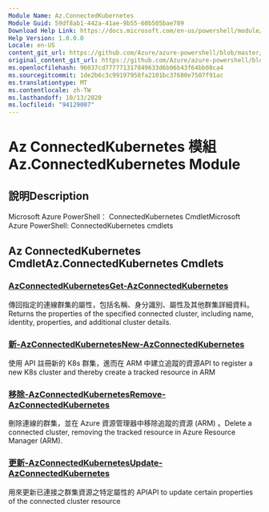 ```yaml
---
Module Name: Az.ConnectedKubernetes
Module Guid: 59df8ab1-442a-41ae-9b55-60b505bae789
Download Help Link: https://docs.microsoft.com/en-us/powershell/module/az.connectedkubernetes
Help Version: 1.0.0.0
Locale: en-US
content_git_url: https://github.com/Azure/azure-powershell/blob/master/src/ConnectedKubernetes/help/Az.ConnectedKubernetes.md
original_content_git_url: https://github.com/Azure/azure-powershell/blob/master/src/ConnectedKubernetes/help/Az.ConnectedKubernetes.md
ms.openlocfilehash: 96037cd777771317849633d6b06b43f64bb08ca4
ms.sourcegitcommit: 1de2b6c3c99197958fa2101bc37680e7507f91ac
ms.translationtype: MT
ms.contentlocale: zh-TW
ms.lasthandoff: 10/13/2020
ms.locfileid: "94129007"
---
```

# <span data-ttu-id="0b438-101">Az ConnectedKubernetes 模組</span><span class="sxs-lookup"><span data-stu-id="0b438-101">Az.ConnectedKubernetes Module</span></span>
## <span data-ttu-id="0b438-102">說明</span><span class="sxs-lookup"><span data-stu-id="0b438-102">Description</span></span>
<span data-ttu-id="0b438-103">Microsoft Azure PowerShell： ConnectedKubernetes Cmdlet</span><span class="sxs-lookup"><span data-stu-id="0b438-103">Microsoft Azure PowerShell: ConnectedKubernetes cmdlets</span></span>

## <span data-ttu-id="0b438-104">Az ConnectedKubernetes Cmdlet</span><span class="sxs-lookup"><span data-stu-id="0b438-104">Az.ConnectedKubernetes Cmdlets</span></span>
### [<span data-ttu-id="0b438-105">AzConnectedKubernetes</span><span class="sxs-lookup"><span data-stu-id="0b438-105">Get-AzConnectedKubernetes</span></span>](Get-AzConnectedKubernetes.md)
<span data-ttu-id="0b438-106">傳回指定的連線群集的屬性，包括名稱、身分識別、屬性及其他群集詳細資料。</span><span class="sxs-lookup"><span data-stu-id="0b438-106">Returns the properties of the specified connected cluster, including name, identity, properties, and additional cluster details.</span></span>

### [<span data-ttu-id="0b438-107">新-AzConnectedKubernetes</span><span class="sxs-lookup"><span data-stu-id="0b438-107">New-AzConnectedKubernetes</span></span>](New-AzConnectedKubernetes.md)
<span data-ttu-id="0b438-108">使用 API 註冊新的 K8s 群集，進而在 ARM 中建立追蹤的資源</span><span class="sxs-lookup"><span data-stu-id="0b438-108">API to register a new K8s cluster and thereby create a tracked resource in ARM</span></span>

### [<span data-ttu-id="0b438-109">移除-AzConnectedKubernetes</span><span class="sxs-lookup"><span data-stu-id="0b438-109">Remove-AzConnectedKubernetes</span></span>](Remove-AzConnectedKubernetes.md)
<span data-ttu-id="0b438-110">刪除連線的群集，並在 Azure 資源管理器中移除追蹤的資源 (ARM) 。</span><span class="sxs-lookup"><span data-stu-id="0b438-110">Delete a connected cluster, removing the tracked resource in Azure Resource Manager (ARM).</span></span>

### [<span data-ttu-id="0b438-111">更新-AzConnectedKubernetes</span><span class="sxs-lookup"><span data-stu-id="0b438-111">Update-AzConnectedKubernetes</span></span>](Update-AzConnectedKubernetes.md)
<span data-ttu-id="0b438-112">用來更新已連接之群集資源之特定屬性的 API</span><span class="sxs-lookup"><span data-stu-id="0b438-112">API to update certain properties of the connected cluster resource</span></span>

